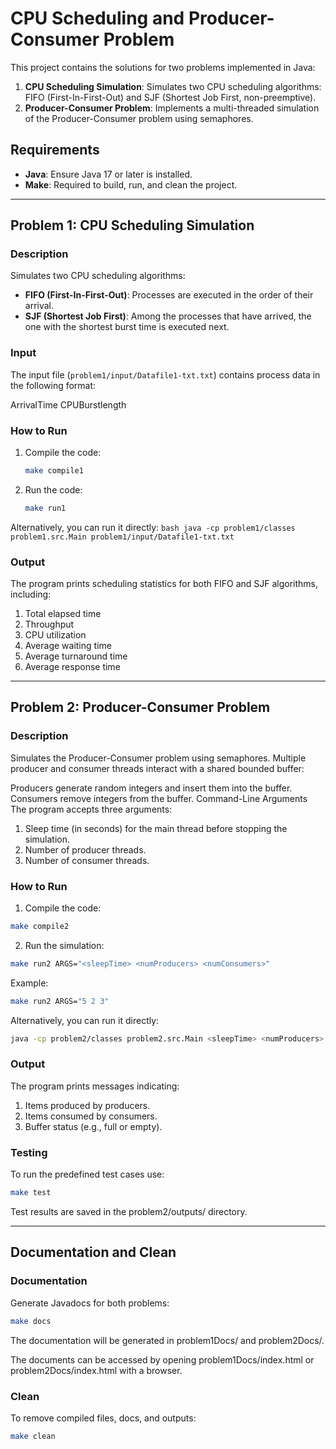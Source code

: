 # CPU Scheduling and Producer-Consumer Problem

This project contains the solutions for two problems implemented in Java:

1. **CPU Scheduling Simulation**: Simulates two CPU scheduling algorithms: FIFO (First-In-First-Out) and SJF (Shortest Job First, non-preemptive).
2. **Producer-Consumer Problem**: Implements a multi-threaded simulation of the Producer-Consumer problem using semaphores.

## Requirements
- **Java**: Ensure Java 17 or later is installed.
- **Make**: Required to build, run, and clean the project.

---

## Problem 1: CPU Scheduling Simulation

### Description
Simulates two CPU scheduling algorithms:
- **FIFO (First-In-First-Out)**: Processes are executed in the order of their arrival.
- **SJF (Shortest Job First)**: Among the processes that have arrived, the one with the shortest burst time is executed next.

### Input
The input file (`problem1/input/Datafile1-txt.txt`) contains process data in the following format: 

ArrivalTime CPUBurstlength

### How to Run
1. Compile the code:
   ```bash
   make compile1

2. Run the code:
    ```bash
    make run1

Alternatively, you can run it directly:
    ```bash
    java -cp problem1/classes problem1.src.Main problem1/input/Datafile1-txt.txt
    ```

### Output
The program prints scheduling statistics for both FIFO and SJF algorithms, including:

1. Total elapsed time
2. Throughput
3. CPU utilization
4. Average waiting time
5. Average turnaround time
6. Average response time

---

## Problem 2: Producer-Consumer Problem

### Description
Simulates the Producer-Consumer problem using semaphores. Multiple producer and consumer threads interact with a shared bounded buffer:

Producers generate random integers and insert them into the buffer.
Consumers remove integers from the buffer.
Command-Line Arguments
The program accepts three arguments:

1. Sleep time (in seconds) for the main thread before stopping the simulation.
2. Number of producer threads.
3. Number of consumer threads.

### How to Run
1. Compile the code:
```bash
make compile2
```

2. Run the simulation:
```bash
make run2 ARGS="<sleepTime> <numProducers> <numConsumers>"
```

Example:
```bash
make run2 ARGS="5 2 3"
```

Alternatively, you can run it directly:
```bash
java -cp problem2/classes problem2.src.Main <sleepTime> <numProducers> <numConsumers>
```

### Output
The program prints messages indicating:

1. Items produced by producers.
2. Items consumed by consumers.
3. Buffer status (e.g., full or empty).

### Testing

To run the predefined test cases use:
```bash
make test
```

Test results are saved in the problem2/outputs/ directory.

---

## Documentation and Clean

### Documentation
Generate Javadocs for both problems:
```bash
make docs
```

The documentation will be generated in problem1Docs/ and problem2Docs/.

The documents can be accessed by opening problem1Docs/index.html or problem2Docs/index.html with a browser.
    
### Clean
To remove compiled files, docs, and outputs:
```bash
make clean
```
